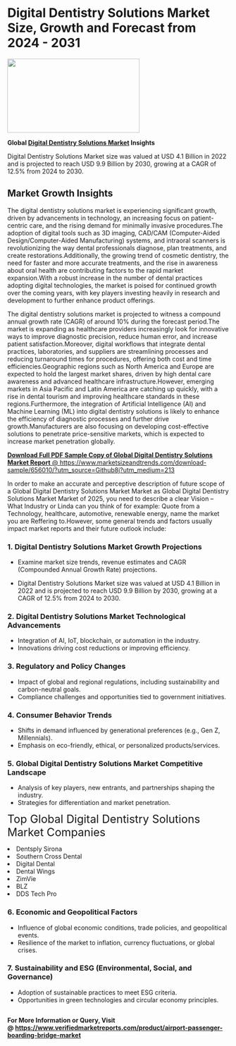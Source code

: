 <H1>Digital Dentistry Solutions Market Size, Growth and Forecast from 2024 - 2031</H1><img class="aligncenter size-medium wp-image-584254" src="https://thirdeyenews.in/wp-content/uploads/2024/09/Global-Market-Research-300x168.jpeg" alt="" width="300" height="168" /><p><strong>Global&nbsp;<a href="https://www.marketsizeandtrends.com/download-sample/656010/?utm_source=Github8j?utm_medium=213">Digital Dentistry Solutions Market</a> Insights</strong></p><p>Digital Dentistry Solutions Market size was valued at USD 4.1 Billion in 2022 and is projected to reach USD 9.9 Billion by 2030, growing at a CAGR of 12.5% from 2024 to 2030.</p><p><h2>Market Growth Insights</h2> <p>The digital dentistry solutions market is experiencing significant growth, driven by advancements in technology, an increasing focus on patient-centric care, and the rising demand for minimally invasive procedures.The adoption of digital tools such as 3D imaging, CAD/CAM (Computer-Aided Design/Computer-Aided Manufacturing) systems, and intraoral scanners is revolutionizing the way dental professionals diagnose, plan treatments, and create restorations.Additionally, the growing trend of cosmetic dentistry, the need for faster and more accurate treatments, and the rise in awareness about oral health are contributing factors to the rapid market expansion.With a robust increase in the number of dental practices adopting digital technologies, the market is poised for continued growth over the coming years, with key players investing heavily in research and development to further enhance product offerings.</p> <p><a href="#"></a></p> <p>The digital dentistry solutions market is projected to witness a compound annual growth rate (CAGR) of around 10% during the forecast period.The market is expanding as healthcare providers increasingly look for innovative ways to improve diagnostic precision, reduce human error, and increase patient satisfaction.Moreover, digital workflows that integrate dental practices, laboratories, and suppliers are streamlining processes and reducing turnaround times for procedures, offering both cost and time efficiencies.Geographic regions such as North America and Europe are expected to hold the largest market shares, driven by high dental care awareness and advanced healthcare infrastructure.However, emerging markets in Asia Pacific and Latin America are catching up quickly, with a rise in dental tourism and improving healthcare standards in these regions.Furthermore, the integration of Artificial Intelligence (AI) and Machine Learning (ML) into digital dentistry solutions is likely to enhance the efficiency of diagnostic processes and further drive growth.Manufacturers are also focusing on developing cost-effective solutions to penetrate price-sensitive markets, which is expected to increase market penetration globally.</p> <p><a href="#"></p><p><span class=""><strong>Download Full PDF Sample Copy of Global Digital Dentistry Solutions Market Report</strong> @ <a href="https://www.marketsizeandtrends.com/download-sample/656010/?utm_source=Github8j?utm_medium=213" target="_blank">https://www.marketsizeandtrends.com/download-sample/656010/?utm_source=Github8j?utm_medium=213</a></span></p><p>In order to make an accurate and perceptive description of future scope of a Global&nbsp;Digital Dentistry Solutions Market Market as Global&nbsp;Digital Dentistry Solutions Market Market of 2025, you need to describe a clear Vision &ndash; What Industry or Linda can you think of for example: Quote from a Technology, healthcare, automotive, renewable energy, name the market you are Reffering to.However, some general trends and factors usually impact market reports and their future outlook include:</p><h3>1.&nbsp;<strong>Digital Dentistry Solutions Market Growth Projections</strong></h3><ul><li>Examine market size trends, revenue estimates and CAGR (Compounded Annual Growth Rate) projections.</li><li><p>Digital Dentistry Solutions Market size was valued at USD 4.1 Billion in 2022 and is projected to reach USD 9.9 Billion by 2030, growing at a CAGR of 12.5% from 2024 to 2030.</p></li></ul><h3>2.&nbsp;<strong>Digital Dentistry Solutions Market Technological Advancements</strong></h3><ul><li>Integration of AI, IoT, blockchain, or automation in the industry.</li><li>Innovations driving cost reductions or improving efficiency.</li></ul><h3>3.&nbsp;<strong>Regulatory and Policy Changes</strong></h3><ul><li>Impact of global and regional regulations, including sustainability and carbon-neutral goals.</li><li>Compliance challenges and opportunities tied to government initiatives.</li></ul><h3>4.&nbsp;<strong>Consumer Behavior Trends</strong></h3><ul><li>Shifts in demand influenced by generational preferences (e.g., Gen Z, Millennials).</li><li>Emphasis on eco-friendly, ethical, or personalized products/services.</li></ul><h3>5.&nbsp;<strong>Global Digital Dentistry Solutions Market Competitive Landscape</strong></h3><ul><li>Analysis of key players, new entrants, and partnerships shaping the industry.</li><li>Strategies for differentiation and market penetration.</li></ul><p data-pm-slice="1 1 []"><span style="color: inherit; font-family: inherit; font-size: 25px;">Top Global Digital Dentistry Solutions Market Companies</span></p><div class="" data-test-id=""><p><li>Dentsply Sirona</li><li> Southern Cross Dental</li><li> Digital Dental</li><li> Dental Wings</li><li> ZimVie</li><li> BLZ</li><li> DDS Tech Pro</li></p></div><h3>6.&nbsp;<strong>Economic and Geopolitical Factors</strong></h3><ul><li>Influence of global economic conditions, trade policies, and geopolitical events.</li><li>Resilience of the market to inflation, currency fluctuations, or global crises.</li></ul><h3>7.&nbsp;<strong>Sustainability and ESG (Environmental, Social, and Governance)</strong></h3><ul><li>Adoption of sustainable practices to meet ESG criteria.</li><li>Opportunities in green technologies and circular economy principles.</li></ul><h2><strong style="font-size: 14px;">For More Information or Query, Visit @&nbsp;</strong><a style="background-color: #ffffff; font-size: 14px;" href="https://www.marketsizeandtrends.com/report/digital-dentistry-solutions-market/" target="_blank">https://www.verifiedmarketreports.com/product/airport-passenger-boarding-bridge-market</a></h2>